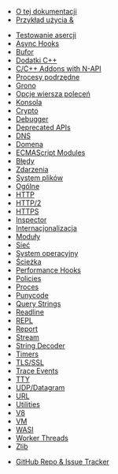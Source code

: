 <!--
  NB(chrisdickinson): if you move this file, be sure to update
  tools/doc/html.js to point at the new location.
-->

<!--introduced_in=v0.10.0-->

* [O tej dokumentacji](documentation.html)
* [Przykład użycia &](synopsis.html)

<div class="line"></div>

* [Testowanie asercji](assert.html)
* [Async Hooks](async_hooks.html)
* [Bufor](buffer.html)
* [Dodatki C++](addons.html)
* [C/C++ Addons with N-API](n-api.html)
* [Procesy podrzędne](child_process.html)
* [Grono](cluster.html)
* [Opcje wiersza poleceń](cli.html)
* [Konsola](console.html)
* [Crypto](crypto.html)
* [Debugger](debugger.html)
* [Deprecated APIs](deprecations.html)
* [DNS](dns.html)
* [Domena](domain.html)
* [ECMAScript Modules](esm.html)
* [Błędy](errors.html)
* [Zdarzenia](events.html)
* [System plików](fs.html)
* [Ogólne](globals.html)
* [HTTP](http.html)
* [HTTP/2](http2.html)
* [HTTPS](https.html)
* [Inspector](inspector.html)
* [Internacjonalizacja](intl.html)
* [Moduły](modules.html)
* [Sieć](net.html)
* [System operacyjny](os.html)
* [Ścieżka](path.html)
* [Performance Hooks](perf_hooks.html)
* [Policies](policy.html)
* [Proces](process.html)
* [Punycode](punycode.html)
* [Query Strings](querystring.html)
* [Readline](readline.html)
* [REPL](repl.html)
* [Report](report.html)
* [Stream](stream.html)
* [String Decoder](string_decoder.html)
* [Timers](timers.html)
* [TLS/SSL](tls.html)
* [Trace Events](tracing.html)
* [TTY](tty.html)
* [UDP/Datagram](dgram.html)
* [URL](url.html)
* [Utilities](util.html)
* [V8](v8.html)
* [VM](vm.html)
* [WASI](wasi.html)
* [Worker Threads](worker_threads.html)
* [Zlib](zlib.html)

<div class="line"></div>

* [GitHub Repo & Issue Tracker](https://github.com/nodejs/node)
